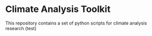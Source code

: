 # Climate Analysis Toolkit

This repository contains a set of python scripts for climate analysis research (test)